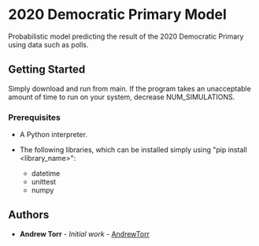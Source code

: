 # 2020 Democratic Primary Model

Probabilistic model predicting the result of the 2020 Democratic Primary using data such as polls.

## Getting Started

Simply download and run from main. If the program takes an unacceptable amount of time to run on your system, decrease NUM_SIMULATIONS.

### Prerequisites

* A Python interpreter.
* The following libraries, which can be installed simply using "pip install <library_name>":

    * datetime
    * unittest
    * numpy

## Authors

* **Andrew Torr** - *Initial work* - [AndrewTorr](https://github.com/AndrewTorr)
